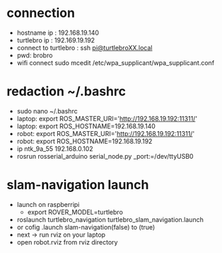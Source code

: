 # connection 
* hostname ip : 192.168.19.140
* turtlebro ip : 192.169.19.192
* connect to turtlebro : ssh pi@turtlebroXX.local
* pwd: brobro
* wifi connect sudo mcedit /etc/wpa_supplicant/wpa_supplicant.conf
# redaction ~/.bashrc
* sudo nano ~/.bashrc
* laptop: export ROS_MASTER_URI='http://192.168.19.192:11311/'
* laptop: export ROS_HOSTNAME=192.168.19.140
* robot: export ROS_MASTER_URI='http://192.168.19.192:11311/'
* robot: export ROS_HOSTNAME=192.168.19.192
* ip ntk_9a_55 192.168.0.102
* rosrun rosserial_arduino serial_node.py _port:=/dev/ttyUSB0
# slam-navigation launch
* launch on raspberripi
  * export ROVER_MODEL=turtlebro
* roslaunch turtlebro_navigation turtlebro_slam_navigation.launch
* or cofig .launch slam-navigation(false) to (true)
* next -> run rviz on your laptop
* open robot.rviz from rviz directory